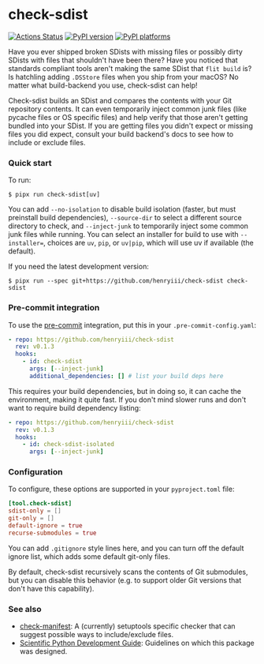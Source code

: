 # check-sdist

[![Actions Status][actions-badge]][actions-link]
[![PyPI version][pypi-version]][pypi-link]
[![PyPI platforms][pypi-platforms]][pypi-link]

<!-- prettier-ignore-start -->
[actions-badge]:            https://github.com/henryiii/check-sdist/workflows/CI/badge.svg
[actions-link]:             https://github.com/henryiii/check-sdist/actions
[pypi-link]:                https://pypi.org/project/check-sdist/
[pypi-platforms]:           https://img.shields.io/pypi/pyversions/check-sdist
[pypi-version]:             https://img.shields.io/pypi/v/check-sdist

<!-- prettier-ignore-end -->

Have you ever shipped broken SDists with missing files or possibly dirty SDists
with files that shouldn't have been there? Have you noticed that standards
compliant tools aren't making the same SDist that `flit build` is? Is hatchling
adding `.DSStore` files when you ship from your macOS? No matter what
build-backend you use, check-sdist can help!

Check-sdist builds an SDist and compares the contents with your Git repository
contents. It can even temporarily inject common junk files (like pycache files
or OS specific files) and help verify that those aren't getting bundled into
your SDist. If you are getting files you didn't expect or missing files you did
expect, consult your build backend's docs to see how to include or exclude
files.

### Quick start

To run:

```console
$ pipx run check-sdist[uv]
```

You can add `--no-isolation` to disable build isolation (faster, but must
preinstall build dependencies), `--source-dir` to select a different source
directory to check, and `--inject-junk` to temporarily inject some common junk
files while running. You can select an installer for build to use with
`--installer=`, choices are `uv`, `pip`, or `uv|pip`, which will use uv if
available (the default).

If you need the latest development version:

```console
$ pipx run --spec git+https://github.com/henryiii/check-sdist check-sdist
```

### Pre-commit integration

To use the [pre-commit](https://pre-commit.com) integration, put this in your
`.pre-commit-config.yaml`:

```yaml
- repo: https://github.com/henryiii/check-sdist
  rev: v0.1.3
  hooks:
    - id: check-sdist
      args: [--inject-junk]
      additional_dependencies: [] # list your build deps here
```

This requires your build dependencies, but in doing so, it can cache the
environment, making it quite fast. If you don't mind slower runs and don't want
to require build dependency listing:

```yaml
- repo: https://github.com/henryiii/check-sdist
  rev: v0.1.3
  hooks:
    - id: check-sdist-isolated
      args: [--inject-junk]
```

### Configuration

To configure, these options are supported in your `pyproject.toml` file:

```toml
[tool.check-sdist]
sdist-only = []
git-only = []
default-ignore = true
recurse-submodules = true
```

You can add `.gitignore` style lines here, and you can turn off the default
ignore list, which adds some default git-only files.

By default, check-sdist recursively scans the contents of Git submodules, but
you can disable this behavior (e.g. to support older Git versions that don't
have this capability).

### See also

- [check-manifest](https://github.com/mgedmin/check-manifest): A (currently)
  setuptools specific checker that can suggest possible ways to include/exclude
  files.
- [Scientific Python Development Guide](https://learn.scientific-python.org/development/):
  Guidelines on which this package was designed.
